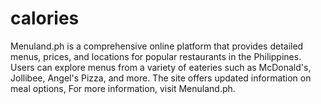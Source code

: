 # calories
Menuland.ph is a comprehensive online platform that provides detailed menus, prices, and locations for popular restaurants in the Philippines. Users can explore menus from a variety of eateries such as McDonald's, Jollibee, Angel's Pizza, and more. The site offers updated information on meal options,  For more information, visit Menuland.ph.
